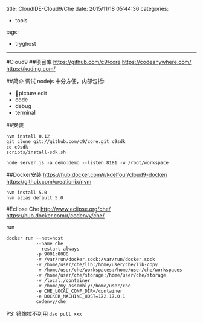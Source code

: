 title: CloudIDE-Cloud9/Che
date: 2015/11/18 05:44:36
categories:

 - tools 


tags:

- tryghost

---

#Cloud9
##项目库
https://github.com/c9/core
https://codeanywhere.com/
https://koding.com/

##简介
调试 nodejs 十分方便，内部包括:

 * picture edit
 * code
 * debug
 * terminal


##安装
```language
nvm install 0.12
git clone git://github.com/c9/core.git c9sdk
cd c9sdk
scripts/install-sdk.sh

node server.js -a demo:demo --listen 8181 -w /root/workspace
```

##Docker安装
https://hub.docker.com/r/kdelfour/cloud9-docker/
https://github.com/creationix/nvm
```language-bash
nvm install 5.0
nvm alias default 5.0
```

#Eclipse Che
http://www.eclipse.org/che/
https://hub.docker.com/r/codenvy/che/

run
```language-bash
docker run --net=host
           --name che
           --restart always
           -p 9001:8080
           -v /var/run/docker.sock:/var/run/docker.sock 
           -v /home/user/che/lib:/home/user/che/lib-copy 
           -v /home/user/che/workspaces:/home/user/che/workspaces 
           -v /home/user/che/storage:/home/user/che/storage
           -v /local:/container
           -v /home/my_assembly:/home/user/che           
           -e CHE_LOCAL_CONF_DIR=/container
           -e DOCKER_MACHINE_HOST=172.17.0.1
           codenvy/che 
```

PS: 镜像拉不到用 ```dao pull xxx```








